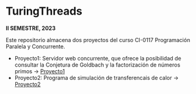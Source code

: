 # TuringThreads

**II SEMESTRE, 2023**

Este repositorio almacena dos proyectos del curso CI-0117 Programación Paralela y Concurrente.

- Proyecto1: Servidor web concurrente, que ofrece la posibilidad de consultar la Conjetura de Goldbach y la factorización de números primos -> [Proyecto1](proyecto1/)
- Proyecto2: Programa de simulación de transferencais de calor -> [Proyecto2](proyecto2/)
